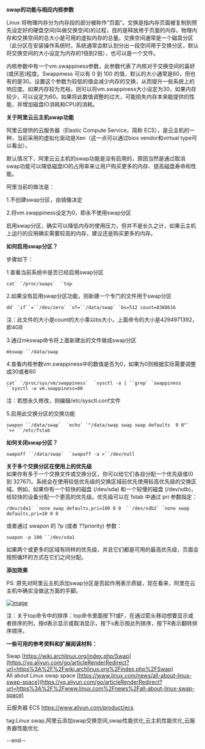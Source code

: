 **swap的功能与相应内核参数**

Linux 将物理内存分为内存段的部分被称作“页面”。交换是指内存页面被复制到预先设定好的硬盘空间(叫做交换空间)的过程，目的是释放用于页面的内存。物理内存和交换空间的总大小是可用的虚拟内存的总量。交换空间通常是一个磁盘分区（此分区在安装操作系统时，系统通常会默认划分出一段空间用于交换分区，默认将交换空间的大小设定为内存的1倍到2倍），也可以是一个文件。

内核参数中有一个vm.swappiness参数，此参数代表了内核对于交换空间的喜好(或厌恶)程度。Swappiness 可以有 0 到 100 的值，默认的大小通常是60，但也有的是30。设置这个参数为较低的值会减少内存的交换，从而提升一些系统上的响应度。如果内存较为充裕，则可以将vm.swappiness大小设定为30，如果内存较少，可以设定为60。如果将此数值调整的过大，可能损失内存本来能提供的性能，并增加磁盘IO消耗和CPU的消耗。

**关于阿里云云主机swap功能**

阿里云提供的云服务器（Elastic Compute Service，简称 ECS），是云主机的一种，当前采用的虚拟化驱动是Xen（这一点可以通过bios vendor和virtual type可以看出）。

默认情况下，阿里云云主机的swap功能是没有启用的，原因当然是通过取消swap功能可以降低磁盘IO的占用率来让用户购买更多的内存、提高磁盘寿命和性能。

阿里当前的做法是：

1.不创建swap分区，由镜像决定

2.将vm.swappiness设定为0，即永不使用swap分区

启用swap分区，确实可以降低内存的使用压力，但并不是长久之计，如果云主机上运行的应用确实需要较高的内存，建议还是购买更多的内存。

**如何启用swap分区？**

步骤如下：

1.查看当前系统中是否已经启用swap分区

```shell
cat` `/proc/swaps`  `top
```

2.如果没有启用swap分区功能，则新建一个专门的文件用于swap分区

```shell
dd` `if``=``/dev/zero` `of=``/data/swap` `bs=512 count=8388616
```

注：此文件的大小是count的大小乘以bs大小，上面命令的大小是4294971392，即4GB

3.通过mkswap命令将上面新建出的文件做成swap分区

```shell
mkswap ``/data/swap
```

4.查看内核参数vm.swappiness中的数值是否为0，如果为0则根据实际需要调整成30或者60

```shell
cat` `/proc/sys/vm/swappiness`  `sysctl -a | ``grep` `swappiness  ``sysctl -w vm.swappiness=60
```

注：若想永久修改，则编辑/etc/sysctl.conf文件

5.启用此交换分区的交换功能

```shell
swapon ``/data/swap`  `echo` `"/data/swap swap swap defaults  0 0"` `>> ``/etc/fstab
```

**如何关闭swap分区？**

```shell
swapoff ``/data/swap`  `swapoff -a >``/dev/null
```

**关于多个交换分区在使用上的优先级**   
如果你有多于一个交换文件或交换分区，你可以给它们各自分配一个优先级值(0 到 32767)。系统会在使用较低优先级的交换区域前优先使用较高优先级的交换区域。例如，如果你有一个较快的磁盘 (/dev/sda) 和一个较慢的磁盘 (/dev/sdb)，给较快的设备分配一个更高的优先级。优先级可以在 fstab 中通过 pri 参数指定：   

```shell
/dev/sda1` `none swap defaults,pri=100 0 0  ``/dev/sdb2` `none swap defaults,pri=10 0 0
```

或者通过 swapon 的 ?p (或者 ??priority) 参数：   

```shell
swapon -p 100 ``/dev/sda1
```

如果两个或更多的区域有同样的优先级，并且它们都是可用的最高优先级，页面会按照循环的方式在它们之间分配。

**添加效果**

PS: 原先对阿里云主机添加swap分区是否起作用表示质疑，现在看来，阿里在云主机中确实没做这方面的手脚。

[![image](http://s3.51cto.com/wyfs02/M01/7E/E7/wKiom1cMbsLQCaMLAAB1XeqCGrI292.png)](https://yq.aliyun.com/go/articleRenderRedirect?spm=a2c4e.11153940.0.0.1810a64dOxbVNB&url=http%3A%2F%2Fs3.51cto.com%2Fwyfs02%2FM01%2F7E%2FE7%2FwKiom1cMbsLynelyAAByUXblfHk649.png)

注：关于top命令中的排序：top命令里面按下f或F，在通过箭头移动想要显示或者排序的列，按d表示显示或取消显示，按下s表示按此列排序，按下R表示翻转排序顺序。

**一些可用的参考资料和扩展阅读材料：**

Swap [https://wiki.archlinux.org/index.php/Swap](https://yq.aliyun.com/go/articleRenderRedirect?url=https%3A%2F%2Fwiki.archlinux.org%2Findex.php%2FSwap)   
All about Linux swap space [https://www.linux.com/news/all-about-linux-swap-space](https://yq.aliyun.com/go/articleRenderRedirect?url=https%3A%2F%2Fwww.linux.com%2Fnews%2Fall-about-linux-swap-space)

云服务器 ECS https://www.aliyun.com/product/ecs

tag:Linux swap,阿里云添加swap交换空间,swap性能优化,云主机性能优化,云服务器性能优化

--end--

